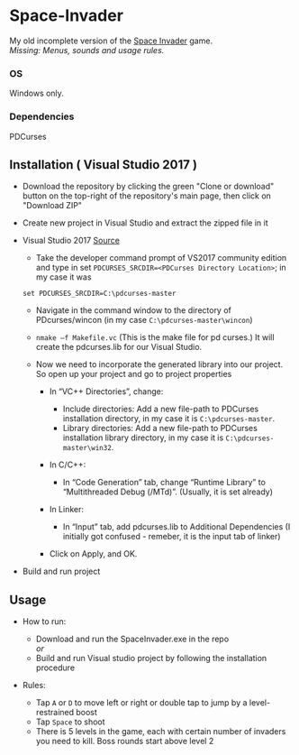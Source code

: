 # Space-Invader
My old incomplete version of the [Space Invader](https://en.wikipedia.org/wiki/Space_Invaders) game. <br>
*Missing: Menus, sounds and usage rules.*
### OS
Windows only.
### Dependencies
PDCurses
## Installation ( Visual Studio 2017 )
* Download the repository by clicking the green "Clone or download" button on the top-right of the repository's main page, then click on "Download ZIP"
* Create new project in Visual Studio and extract the zipped file in it
* Visual Studio 2017 [Source](https://stackoverflow.com/questions/42708392/install-pdcurses-on-visual-studio-2017?noredirect=1&lq=1)
    * Take the developer command prompt of VS2017 community edition and type in set `PDCURSES_SRCDIR=<PDCurses Directory Location>`; in my case it was

    ``` 
    set PDCURSES_SRCDIR=C:\pdcurses-master 
    ```

    * Navigate in the command window to the directory of PDcurses/wincon (in my case `C:\pdcurses-master\wincon`)

    * ` nmake –f Makefile.vc `
    (This is the make file for pd curses.) It will create the pdcurses.lib for our Visual Studio.

    * Now we need to incorporate the generated library into our project. So open up your project and go to project properties
      - In “VC++ Directories”, change:
        - Include directories: Add a new file-path to PDCurses installation directory, in my case it is `C:\pdcurses-master`.
        - Library directories: Add a new file-path to PDCurses installation library directory, in my case it is `C:\pdcurses-master\win32`.

      - In C/C++:
        - In “Code Generation” tab, change “Runtime Library” to “Multithreaded Debug (/MTd)”. (Usually, it is set already)
      - In Linker:
        - In “Input” tab, add pdcurses.lib to Additional Dependencies (I initially got confused - remeber, it is the input tab of linker)
      - Click on Apply, and OK.
* Build and run project

## Usage

* How to run:
   * Download and run the SpaceInvader.exe in the repo <br>
   *or*
   * Build and run Visual studio project by following the installation procedure

* Rules:
   * Tap `A` or `D` to move left or right or double tap to jump by a level-restrained boost 
   * Tap `Space` to shoot
   * There is 5 levels in the game, each with certain number of invaders you need to kill. Boss rounds start above level 2

